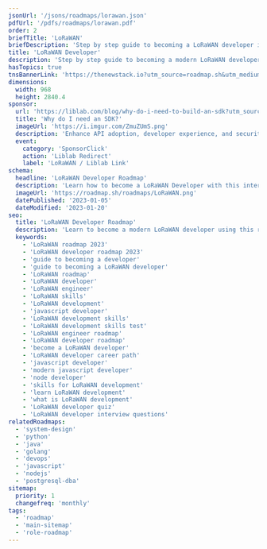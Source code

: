 ```yaml
---
jsonUrl: '/jsons/roadmaps/lorawan.json'
pdfUrl: '/pdfs/roadmaps/lorawan.pdf'
order: 2
briefTitle: 'LoRaWAN'
briefDescription: 'Step by step guide to becoming a LoRaWAN developer in 2023'
title: 'LoRaWAN Developer'
description: 'Step by step guide to becoming a modern LoRaWAN developer in 2023'
hasTopics: true
tnsBannerLink: 'https://thenewstack.io?utm_source=roadmap.sh&utm_medium=Referral&utm_campaign=Alert'
dimensions:
  width: 968
  height: 2840.4
sponsor:
  url: 'https://liblab.com/blog/why-do-i-need-to-build-an-sdk?utm_source=roadmap_devops&utm_medium=edge_stack&utm_campaign=april23'
  title: 'Why do I need an SDK?'
  imageUrl: 'https://i.imgur.com/ZmuZUmS.png'
  description: 'Enhance API adoption, developer experience, and security by providing SDKs for your APIs.'
  event:
    category: 'SponsorClick'
    action: 'Liblab Redirect'
    label: 'LoRaWAN / Liblab Link'
schema:
  headline: 'LoRaWAN Developer Roadmap'
  description: 'Learn how to become a LoRaWAN Developer with this interactive step by step guide in 2023. We also have resources and short descriptions attached to the roadmap items so you can get everything you want to learn in one place.'
  imageUrl: 'https://roadmap.sh/roadmaps/LoRaWAN.png'
  datePublished: '2023-01-05'
  dateModified: '2023-01-20'
seo:
  title: 'LoRaWAN Developer Roadmap'
  description: 'Learn to become a modern LoRaWAN developer using this roadmap. Community driven, articles, resources, guides, interview questions, quizzes for modern LoRaWAN development.'
  keywords:
    - 'LoRaWAN roadmap 2023'
    - 'LoRaWAN developer roadmap 2023'
    - 'guide to becoming a developer'
    - 'guide to becoming a LoRaWAN developer'
    - 'LoRaWAN roadmap'
    - 'LoRaWAN developer'
    - 'LoRaWAN engineer'
    - 'LoRaWAN skills'
    - 'LoRaWAN development'
    - 'javascript developer'
    - 'LoRaWAN development skills'
    - 'LoRaWAN development skills test'
    - 'LoRaWAN engineer roadmap'
    - 'LoRaWAN developer roadmap'
    - 'become a LoRaWAN developer'
    - 'LoRaWAN developer career path'
    - 'javascript developer'
    - 'modern javascript developer'
    - 'node developer'
    - 'skills for LoRaWAN development'
    - 'learn LoRaWAN development'
    - 'what is LoRaWAN development'
    - 'LoRaWAN developer quiz'
    - 'LoRaWAN developer interview questions'
relatedRoadmaps:
  - 'system-design'
  - 'python'
  - 'java'
  - 'golang'
  - 'devops'
  - 'javascript'
  - 'nodejs'
  - 'postgresql-dba'
sitemap:
  priority: 1
  changefreq: 'monthly'
tags:
  - 'roadmap'
  - 'main-sitemap'
  - 'role-roadmap'
---
```


